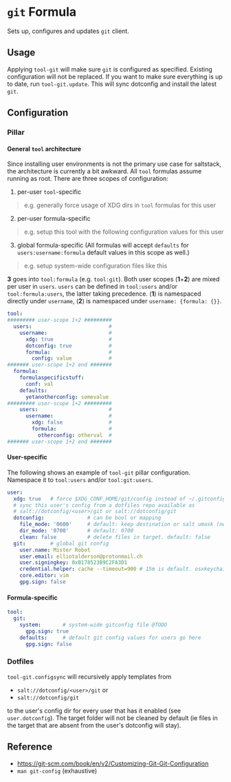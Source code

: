 # `git` Formula
Sets up, configures and updates `git` client.

## Usage
Applying `tool-git` will make sure `git` is configured as specified. Existing configuration will not be replaced. If you want to make sure everything is up to date, run `tool-git.update`. This will sync dotconfig and install the latest `git`.

## Configuration
### Pillar
#### General `tool` architecture
Since installing user environments is not the primary use case for saltstack, the architecture is currently a bit awkward. All `tool` formulas assume running as root. There are three scopes of configuration:
1. per-user `tool`-specific
  > e.g. generally force usage of XDG dirs in `tool` formulas for this user
2. per-user formula-specific
  > e.g. setup this tool with the following configuration values for this user
3. global formula-specific (All formulas will accept `defaults` for `users:username:formula` default values in this scope as well.)
  > e.g. setup system-wide configuration files like this

**3** goes into `tool:formula` (e.g. `tool:git`). Both user scopes (**1**+**2**) are mixed per user in `users`. `users` can be defined in `tool:users` and/or `tool:formula:users`, the latter taking precedence. (**1**) is namespaced directly under `username`, (**2**) is namespaced under `username: {formula: {}}`.

```yaml
tool:
######### user-scope 1+2 #########
  users:                         #
    username:                    #
      xdg: true                  #
      dotconfig: true            #
      formula:                   #
        config: value            #
####### user-scope 1+2 end #######
  formula:
    formulaspecificstuff:
      conf: val
    defaults:
      yetanotherconfig: somevalue
######### user-scope 1+2 #########
    users:                       #
      username:                  #
        xdg: false               #
        formula:                 #
          otherconfig: otherval  #
####### user-scope 1+2 end #######
```


#### User-specific
The following shows an example of `tool-git` pillar configuration. Namespace it to `tool:users` and/or `tool:git:users`.
```yaml
user:
  xdg: true   # force $XDG_CONF_HOME/git/config instead of ~/.gitconfig
  # sync this user's config from a dotfiles repo available as
  # salt://dotconfig/<user>/git or salt://dotconfig/git
  dotconfig:              # can be bool or mapping
    file_mode: '0600'     # default: keep destination or salt umask (new)
    dir_mode: '0700'      # default: 0700
    clean: false          # delete files in target. default: false
  git:        # global git config
    user.name: Mister Robot
    user.email: elliotalderson@protonmail.ch
    user.signingkey: 0xB178523B9C2FA3D1
    credential.helper: cache --timeout=900 # 15m is default. osxkeychain on macos, manager on windows, many more to discover
    core.editor: vim
    gpg.sign: false
```

#### Formula-specific
```yaml
tool:
  git:
    system:       # system-wide gitconfig file @TODO
      gpg.sign: true
    defaults:     # default git config values for users go here
      gpg.sign: false
```

### Dotfiles
`tool-git.configsync` will recursively apply templates from 

- `salt://dotconfig/<user>/git` or
- `salt://dotconfig/git`

to the user's config dir for every user that has it enabled (see `user.dotconfig`). The target folder will not be cleaned by default (ie files in the target that are absent from the user's dotconfig will stay).

## Reference
* https://git-scm.com/book/en/v2/Customizing-Git-Git-Configuration
* `man git-config` (exhaustive)
